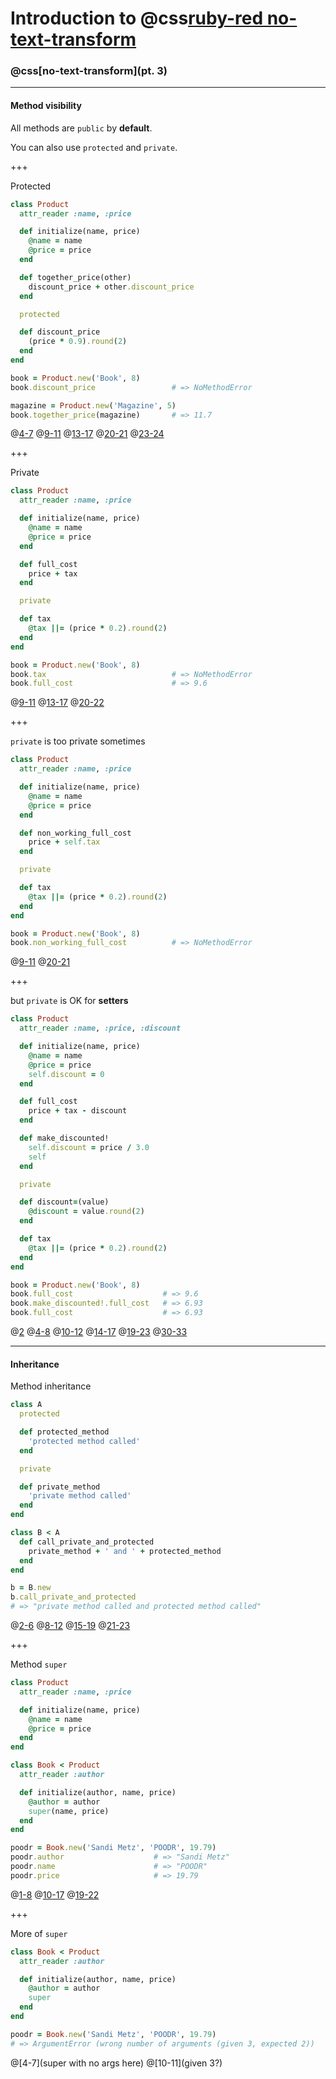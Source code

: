 # Introduction to @css[ruby-red no-text-transform](Ruby)
### @css[no-text-transform](pt. 3)

---

#### Method visibility

All methods are `public` by **default**.

You can also use `protected` and `private`.

+++

Protected

```ruby
class Product
  attr_reader :name, :price

  def initialize(name, price)
    @name = name
    @price = price
  end

  def together_price(other)
    discount_price + other.discount_price
  end

  protected

  def discount_price
    (price * 0.9).round(2)
  end
end

book = Product.new('Book', 8)
book.discount_price                 # => NoMethodError

magazine = Product.new('Magazine', 5)
book.together_price(magazine)       # => 11.7
```
@[4-7]()
@[9-11]()
@[13-17]()
@[20-21]()
@[23-24]()

+++

Private

```ruby
class Product
  attr_reader :name, :price

  def initialize(name, price)
    @name = name
    @price = price
  end

  def full_cost
    price + tax
  end

  private

  def tax
    @tax ||= (price * 0.2).round(2)
  end
end

book = Product.new('Book', 8)
book.tax                            # => NoMethodError
book.full_cost                      # => 9.6
```
@[9-11]()
@[13-17]()
@[20-22]()

+++

`private` is too private sometimes

```ruby
class Product
  attr_reader :name, :price

  def initialize(name, price)
    @name = name
    @price = price
  end

  def non_working_full_cost
    price + self.tax
  end

  private

  def tax
    @tax ||= (price * 0.2).round(2)
  end
end

book = Product.new('Book', 8)
book.non_working_full_cost          # => NoMethodError
```
@[9-11]()
@[20-21]()


+++

but `private` is OK for **setters**

```ruby
class Product
  attr_reader :name, :price, :discount

  def initialize(name, price)
    @name = name
    @price = price
    self.discount = 0
  end

  def full_cost
    price + tax - discount
  end

  def make_discounted!
    self.discount = price / 3.0
    self
  end

  private

  def discount=(value)
    @discount = value.round(2)
  end

  def tax
    @tax ||= (price * 0.2).round(2)
  end
end

book = Product.new('Book', 8)
book.full_cost                    # => 9.6
book.make_discounted!.full_cost   # => 6.93
book.full_cost                    # => 6.93
```
@[2]()
@[4-8]()
@[10-12]()
@[14-17]()
@[19-23]()
@[30-33]()

---

#### Inheritance

Method inheritance

```ruby
class A
  protected

  def protected_method
    'protected method called'
  end

  private

  def private_method
    'private method called'
  end
end

class B < A
  def call_private_and_protected
    private_method + ' and ' + protected_method
  end
end

b = B.new
b.call_private_and_protected
# => "private method called and protected method called"
```
@[2-6]()
@[8-12]()
@[15-19]()
@[21-23]()

+++

Method `super`

```ruby
class Product
  attr_reader :name, :price

  def initialize(name, price)
    @name = name
    @price = price
  end
end

class Book < Product
  attr_reader :author

  def initialize(author, name, price)
    @author = author
    super(name, price)
  end
end

poodr = Book.new('Sandi Metz', 'POODR', 19.79)
poodr.author                    # => "Sandi Metz"
poodr.name                      # => "POODR"
poodr.price                     # => 19.79
```
@[1-8]()
@[10-17]()
@[19-22]()

+++

More of `super`

```ruby
class Book < Product
  attr_reader :author

  def initialize(author, name, price)
    @author = author
    super
  end
end

poodr = Book.new('Sandi Metz', 'POODR', 19.79)
# => ArgumentError (wrong number of arguments (given 3, expected 2))
```
@[4-7](super with no args here)
@[10-11](given 3?)
